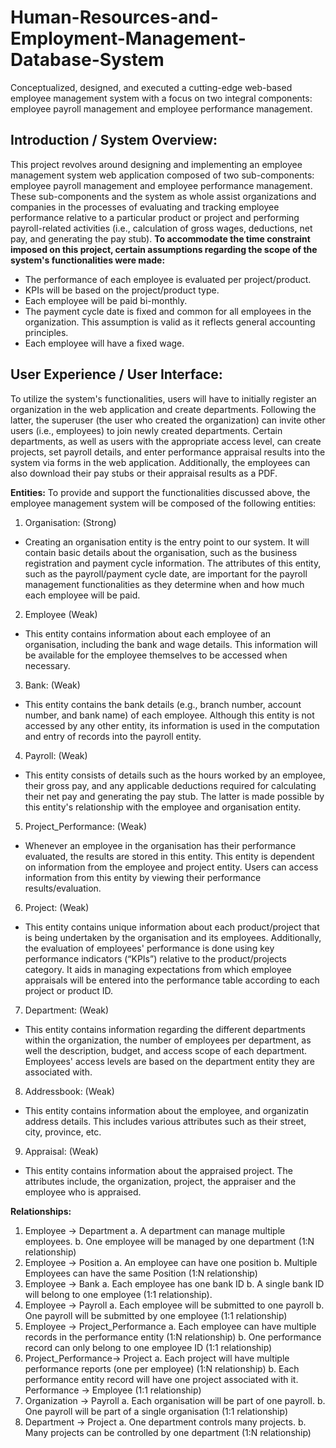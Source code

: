# Human-Resources-and-Employment-Management-Database-System
Conceptualized, designed, and executed a cutting-edge web-based employee management system with a focus on two integral components: employee payroll management and employee performance management.

## Introduction / System Overview:
This project revolves around designing and implementing an employee management system web application composed of two sub-components: employee payroll management and employee performance management. These sub-components and the system as whole assist organizations and companies in the processes of evaluating and tracking employee performance relative to a particular product or project and performing payroll-related activities (i.e., calculation of gross wages, deductions, net pay, and generating the pay stub). 
**To accommodate the time constraint imposed on this project, certain assumptions regarding the scope of the system's functionalities were made:**
- The performance of each employee is evaluated per project/product.
- KPIs will be based on the project/product type.
- Each employee will be paid bi-monthly.
- The payment cycle date is fixed and common for all employees in the organization. This assumption is valid as it reflects general accounting principles.
- Each employee will have a fixed wage.
## User Experience / User Interface:
To utilize the system's functionalities, users will have to initially register an organization in the web application and create departments. Following the latter, the superuser (the user who created the organization) can invite other users (i.e., employees) to join newly created departments. Certain departments, as well as users with the appropriate access level,
can create projects, set payroll details, and enter performance appraisal results into the system via forms in the web application. Additionally, the employees can also download their pay stubs or their appraisal results as a PDF.

**Entities:**
To provide and support the functionalities discussed above, the employee
management system will be composed of the following entities:
1. Organisation: (Strong)
- Creating an organisation entity is the entry point to our system. It will contain
basic details about the organisation, such as the business registration and
payment cycle information. The attributes of this entity, such as the
payroll/payment cycle date, are important for the payroll management
functionalities as they determine when and how much each employee will
be paid.
2. Employee (Weak)
- This entity contains information about each employee of an organisation,
including the bank and wage details. This information will be available for
the employee themselves to be accessed when necessary.
3. Bank: (Weak)
- This entity contains the bank details (e.g., branch number, account number, and
bank name) of each employee. Although this entity is not accessed by any
other entity, its information is used in the computation and entry of records
into the payroll entity.
4. Payroll: (Weak)
- This entity consists of details such as the hours worked by an employee, their
gross pay, and any applicable deductions required for calculating their net
pay and generating the pay stub. The latter is made possible by this entity's
relationship with the employee and organisation entity.
5. Project_Performance: (Weak)
- Whenever an employee in the organisation has their performance evaluated,
the results are stored in this entity. This entity is dependent on information
from the employee and project entity. Users can access information from
this entity by viewing their performance results/evaluation.
6. Project: (Weak)
- This entity contains unique information about each product/project that is
being undertaken by the organisation and its employees. Additionally,
the evaluation of employees' performance is done using key performance
indicators (“KPIs”) relative to the product/projects category. It aids in
managing expectations from which employee appraisals will be entered
into the performance table according to each project or product ID.
7. Department: (Weak)
- This entity contains information regarding the different departments within the
organization, the number of employees per department, as well the
description, budget, and access scope of each department. Employees'
access levels are based on the department entity they are associated with.
8. Addressbook: (Weak)
- This entity contains information about the employee, and organizatin
address details. This includes various attributes such as their street, city,
province, etc.
9. Appraisal: (Weak)
- This entity contains information about the appraised project. The attributes
include, the organization, project, the appraiser and the employee who is
appraised.

**Relationships:**
1. Employee → Department
a. A department can manage multiple employees.
b. One employee will be managed by one department (1:N relationship)
2. Employee → Position
a. An employee can have one position
b. Multiple Employees can have the same Position (1:N relationship)
3. Employee → Bank
a. Each employee has one bank ID
b. A single bank ID will belong to one employee (1:1 relationship).
4. Employee → Payroll
a. Each employee will be submitted to one payroll
b. One payroll will be submitted by one employee (1:1 relationship)
5. Employee → Project_Performance
a. Each employee can have multiple records in the performance entity (1:N
relationship)
b. One performance record can only belong to one employee ID (1:1
relationship)
6. Project_Performance→ Project
a. Each project will have multiple performance reports (one per employee) (1:N
relationship)
b. Each performance entity record will have one project associated with it.
Performance → Employee (1:1 relationship)
7. Organization → Payroll
a. Each organisation will be part of one payroll.
b. One payroll will be part of a single organisation (1:1 relationship)
8. Department → Project
a. One department controls many projects.
b. Many projects can be controlled by one department (1:N relationship)
